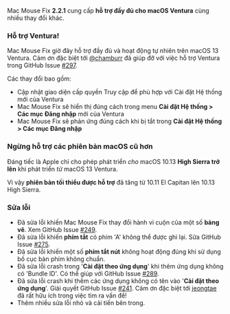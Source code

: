 Mac Mouse Fix **2.2.1** cung cấp **hỗ trợ đầy đủ cho macOS Ventura** cùng nhiều thay đổi khác.

### Hỗ trợ Ventura!
Mac Mouse Fix giờ đây hỗ trợ đầy đủ và hoạt động tự nhiên trên macOS 13 Ventura.
Cảm ơn đặc biệt tới [@chamburr](https://github.com/chamburr) đã giúp đỡ với việc hỗ trợ Ventura trong GitHub Issue [#297](https://github.com/noah-nuebling/mac-mouse-fix/issues/297).

Các thay đổi bao gồm:

- Cập nhật giao diện cấp quyền Truy cập để phù hợp với Cài đặt Hệ thống mới của Ventura
- Mac Mouse Fix sẽ hiển thị đúng cách trong menu **Cài đặt Hệ thống > Các mục Đăng nhập** mới của Ventura
- Mac Mouse Fix sẽ phản ứng đúng cách khi bị tắt trong **Cài đặt Hệ thống > Các mục Đăng nhập**

### Ngừng hỗ trợ các phiên bản macOS cũ hơn

Đáng tiếc là Apple chỉ cho phép phát triển _cho_ macOS 10.13 **High Sierra trở lên** khi phát triển _từ_ macOS 13 Ventura.

Vì vậy **phiên bản tối thiểu được hỗ trợ** đã tăng từ 10.11 El Capitan lên 10.13 High Sierra.

### Sửa lỗi

- Đã sửa lỗi khiến Mac Mouse Fix thay đổi hành vi cuộn của một số **bảng vẽ**. Xem GitHub Issue [#249](https://github.com/noah-nuebling/mac-mouse-fix/issues/249).
- Đã sửa lỗi khiến **phím tắt** có phím 'A' không thể được ghi lại. Sửa GitHub Issue [#275](https://github.com/noah-nuebling/mac-mouse-fix/issues/275).
- Đã sửa lỗi khiến một số **phím tắt nút** không hoạt động đúng khi sử dụng bố cục bàn phím không chuẩn.
- Đã sửa lỗi crash trong '**Cài đặt theo ứng dụng**' khi thêm ứng dụng không có 'Bundle ID'. Có thể giúp với GitHub Issue [#289](https://github.com/noah-nuebling/mac-mouse-fix/issues/289).
- Đã sửa lỗi crash khi thêm các ứng dụng không có tên vào '**Cài đặt theo ứng dụng**'. Giải quyết GitHub Issue [#241](https://github.com/noah-nuebling/mac-mouse-fix/issues/241). Cảm ơn đặc biệt tới [jeongtae](https://github.com/jeongtae) đã rất hữu ích trong việc tìm ra vấn đề!
- Thêm nhiều sửa lỗi nhỏ và cải tiến bên trong.